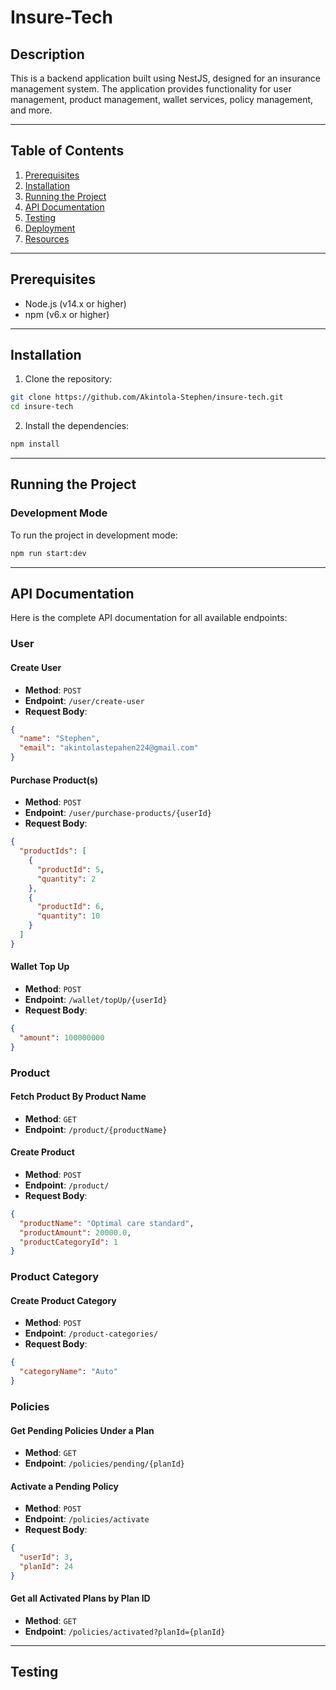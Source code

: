 # Insure-Tech

## Description

This is a backend application built using NestJS, designed for an insurance management system. The application provides functionality for user management, product management, wallet services, policy management, and more.

---

## Table of Contents

1. [Prerequisites](#prerequisites)
2. [Installation](#installation)
3. [Running the Project](#running-the-project)
4. [API Documentation](#api-documentation)
5. [Testing](#testing)
6. [Deployment](#deployment)
7. [Resources](#resources)

---

## Prerequisites

- Node.js (v14.x or higher)
- npm (v6.x or higher)

---

## Installation

1. Clone the repository:

```bash
git clone https://github.com/Akintola-Stephen/insure-tech.git
cd insure-tech
```

2. Install the dependencies:

```bash
npm install
```

---

## Running the Project

### Development Mode

To run the project in development mode:

```bash
npm run start:dev
```

---

## API Documentation

Here is the complete API documentation for all available endpoints:

### **User**

#### Create User
- **Method**: `POST`
- **Endpoint**: `/user/create-user`
- **Request Body**:
```json
{
  "name": "Stephen",
  "email": "akintolastepahen224@gmail.com"
}
```

#### Purchase Product(s)
- **Method**: `POST`
- **Endpoint**: `/user/purchase-products/{userId}`
- **Request Body**:
```json
{
  "productIds": [
    {
      "productId": 5,
      "quantity": 2
    },
    {
      "productId": 6,
      "quantity": 10
    }
  ]
}
```

#### Wallet Top Up
- **Method**: `POST`
- **Endpoint**: `/wallet/topUp/{userId}`
- **Request Body**:
```json
{
  "amount": 100000000
}
```

### **Product**

#### Fetch Product By Product Name
- **Method**: `GET`
- **Endpoint**: `/product/{productName}`

#### Create Product
- **Method**: `POST`
- **Endpoint**: `/product/`
- **Request Body**:
```json
{
  "productName": "Optimal care standard",
  "productAmount": 20000.0,
  "productCategoryId": 1
}
```

### **Product Category**

#### Create Product Category
- **Method**: `POST`
- **Endpoint**: `/product-categories/`
- **Request Body**:
```json
{
  "categoryName": "Auto"
}
```

### **Policies**

#### Get Pending Policies Under a Plan
- **Method**: `GET`
- **Endpoint**: `/policies/pending/{planId}`

#### Activate a Pending Policy
- **Method**: `POST`
- **Endpoint**: `/policies/activate`
- **Request Body**:
```json
{
  "userId": 3,
  "planId": 24
}
```

#### Get all Activated Plans by Plan ID
- **Method**: `GET`
- **Endpoint**: `/policies/activated?planId={planId}`

---

## Testing

